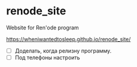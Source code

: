 # renode_site
Website for Ren'ode program

https://wheniwantedtosleep.github.io/renode_site/

- [ ] Доделать, когда релизну программу.
- [ ] Под телефоны настроить
